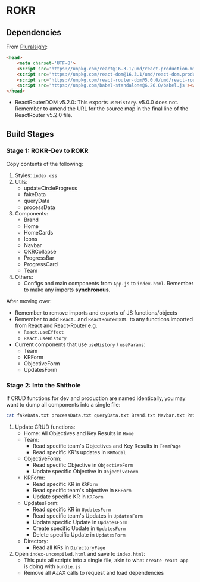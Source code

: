 # ROKR

## Dependencies
From [Pluralsight](https://www.pluralsight.com/guides/using-react-router-with-cdn-links):

```html
<head>
    <meta charset='UTF-8'>
    <script src='https://unpkg.com/react@16.3.1/umd/react.production.min.js'></script>
    <script src='https://unpkg.com/react-dom@16.3.1/umd/react-dom.production.min.js'>    </script>
    <script src='https://unpkg.com/react-router-dom@5.0.0/umd/react-router-dom.min.js'></script>
    <script src='https://unpkg.com/babel-standalone@6.26.0/babel.js'></script>
</head>
```

- ReactRouterDOM v5.2.0: This exports `useHistory`. v5.0.0 does not. Remember to amend the URL for the source map in the final line of the ReactRouter v5.2.0 file.

## Build Stages

### Stage 1: ROKR-Dev to ROKR
Copy contents of the following:

1. Styles: `index.css`
2. Utils:
    - updateCircleProgress
    - fakeData
    - queryData
    - processData
2. Components:
    - Brand
    - Home
    - HomeCards
    - Icons
    - Navbar
    - OKRCollapse
    - ProgressBar
    - ProgressCard
    - Team
3. Others:
    - Configs and main components from `App.js` to `index.html`. Remember to make any imports **synchronous**.

After moving over:
- Remember to remove imports and exports of JS functions/objects
- Remember to add `React.` and `ReactRouterDOM.` to any functions imported from React and React-Router e.g.
    - `React.useEffect`
    - `React.useHistory`
- Current components that use `useHistory` / `useParams`:
    - Team
    - KRForm
    - ObjectiveForm
    - UpdatesForm

### Stage 2: Into the Shithole
If CRUD functions for dev and production are named identically, you may want to dump all components into a single file:

```bash
cat fakeData.txt processData.txt queryData.txt Brand.txt Navbar.txt ProgressCard.txt HomeCards.txt ProgressBar.txt Home.txt Icons.txt ObjectiveForm.txt KRForm.txt UpdatesForm.txt OKRCollapse.txt Team.txt Directory.txt > AllComponents.txt
```

1. Update CRUD functions:
    - Home: All Objectives and Key Results in `Home`
    - Team:
        - Read specific team's Objectives and Key Results in `TeamPage`
        - Read specific KR's updates in `KRModal`
    - ObjectiveForm:
        - Read specific Objective in `ObjectiveForm`
        - Update specific Objective in `ObjectiveForm`
    - KRForm:
        - Read specific KR in `KRForm`
        - Read specific team's objective in `KRForm`
        - Update specific KR in `KRForm`
    - UpdatesForm:
        - Read specific KR in `UpdatesForm`
        - Read specific team's Updates in `UpdatesForm`
        - Update specific Update in `UpdatesForm`
        - Create specific Update in `UpdatesForm`
        - Delete specific Update in `UpdatesForm`
    - Directory:
        - Read all KRs in `DirectoryPage`
2. Open `index-uncompiled.html` and save to `index.html`:
    - This puts all scripts into a single file, akin to what `create-react-app` is doing with `bundle.js`
    - Remove all AJAX calls to request and load dependencies